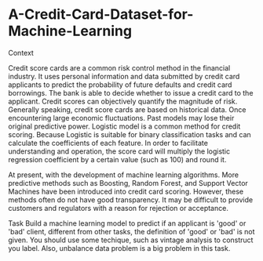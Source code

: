 # A-Credit-Card-Dataset-for-Machine-Learning

Context

Credit score cards are a common risk control method in the financial industry. It uses personal
information and data submitted by credit card applicants to predict the probability of future
defaults and credit card borrowings. The bank is able to decide whether to issue a credit card to
the applicant. Credit scores can objectively quantify the magnitude of risk.
Generally speaking, credit score cards are based on historical data. Once encountering large
economic fluctuations. Past models may lose their original predictive power. Logistic model is a
common method for credit scoring. Because Logistic is suitable for binary classification tasks and
can calculate the coefficients of each feature. In order to facilitate understanding and operation,
the score card will multiply the logistic regression coefficient by a certain value (such as 100) and
round it.

At present, with the development of machine learning algorithms. More predictive methods such
as Boosting, Random Forest, and Support Vector Machines have been introduced into credit
card scoring. However, these methods often do not have good transparency. It may be difficult to
provide customers and regulators with a reason for rejection or acceptance.

Task
Build a machine learning model to predict if an applicant is 'good' or 'bad' client, different from
other tasks, the definition of 'good' or 'bad' is not given. You should use some techique, such
as vintage analysis to construct you label. Also, unbalance data problem is a big problem in this
task.

